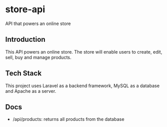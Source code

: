 # store-api
API that powers an online store

## Introduction
This API powers an online store. The store will enable users to create, edit, sell, buy and manage products.

## Tech Stack
This project uses Laravel as a backend framework, MySQL as a database and Apache as a server.

## Docs

- /api/products: returns all products from the database
